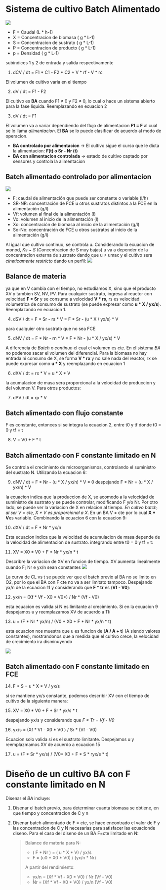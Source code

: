 # Sistema de cultivo Batch Alimentado

![](https://i.imgur.com/tEkuscz.png)

- F = Caudal (L * h-1)
- X = Concentracion de biomasa ( g * L-1)
- S = Concentracion de sustrato ( g * L-1)
- P = Concentracion de producto ( g * L-1)
- p = Densidad ( g * L-1)

subindices 1 y 2 de entrada y salida respectivamente

1. dCV / dt = F1 * C1 - F2 * C2 + V * rf - V * rc

El volumen de cultivo varia en el tiempo

2. dV / dt = F1 - F2

El cultivo es **BA** cuando F1 ≠ 0 y F2 ≠ 0, lo cual o hace un sistema abierto para la fase liquida. Reemplazando en ecuacion 2

3. dV / dt = F1

El volumen va a variar dependiendo del flujo de alimentacion **F1 = F** al cual se lo llama *alimentacion*.
El **BA** se lo puede clasificar de acuerdo al modo de operacion.
- **BA controlado por alimentacion** → El cultivo sigue el curso que le dicta la alimentacion: **F(t) o Sr - Nr (t)**
- **BA con alimentacion controlada** → estado de cultivo captado por sensores y controla la alimentacion

## Batch alimentado controlado por alimentacion

![](https://i.imgur.com/bG1xdtu.png)

- F: caudal de alimentación que puede ser constante o variable (l/h)
- SR-NR: concentración de FCE u otros sustratos distintos a la FCE en la alimentación (g/l)
- Vf: volumen al final de la alimentación (l)
- Vo: volumen al inicio de la alimentación (l)
- Xo: concentración de biomasa al inicio de la alimentación (g/l)
- So-No: concentración de FCE u otros sustratos al inicio de la alimentación (g/l)


Al igual que cultivo continuo, se controla u. Considerando la ecuacion de monod, *Ks ~ S* (Concentracion de S muy bajas) u va a depender de la concentracion externa de sustrato dando que u ≠ umax y el cultivo sera *cineticamente restricto* dando un perfil:
![](https://i.imgur.com/z5gfpdu.png)

## Balance de materia

ya que en V cambia con el tiempo, no estudiamos X, sino que el producto XV y tambien SV, NV, PV.
Para cualquier sustrato, ingresa al reactor con velocidad **F * Sr** y se consume a velocidad **V * rs**, rs es velocidad volumetrica de consumo de sustrato (se puede expresar como **u * X / yx/s**). Reemplazando en ecuacion 1.

4. dSV / dt = F * Sr - rs * V = F * Sr - (u * X / yx/s) * V

para cualquier otro sustrato que no sea FCE

5. dNV / dt = F * Nr - rn * V = F * Nr - (u * X / yx/s) * V

A diferencia de *Batch* o *continuo* el cual el volumen es cte. En el sistema *BA* no podemos sacar el volumen del diferencial.
Para la biomasa no hay entrada ni consumo de X, se forma **V * rx** y no sale nada del reactor, rx se puede expresar como **u * X** y reemplazando en ecuacion 1

6. dXV / dt = rx * V = u * X * V

la acumulacion de masa sera proporcional a la velocidad de produccion y del volumen V. Para otros productos:

7. dPV / dt = rp * V

## Batch alimentado con flujo constante

F es constante, entonces si se integra la ecuacion 2, entre t0 y tf donde t0 = 0 y tf = t

8. V = V0 + F * t

## Batch alimentado con F constante limitado en N

Se controla el crecimiento de microorganismos, controlando el suministro del sustrato N. Utilizando la ecuacion 6:

9. dNV / dt = F * Nr - (u * X / yx/n) * V = 0
   despejando
   F * Nr = (u * X / yx/n) * V

la ecuacion indica que la produccion de X, se acomodo a la velocidad de suministro de sustrato y se puede controlar, modificando F y/o Nr.
Por otro lado, se puede ver la variacion de X en relacion al tiempo. *En cultvo batch, al ser V = cte, X * V es proporcional a X*. En un BA V ≠ cte por lo cual **X * V**es variable. Combinando la ecuacion 6 con la ecuacion 9:

10. dXV / dt = F * Nr * yx/n

Esta ecuacion indica que la velocidad de acumulacion de masa depende de la velocidad de alimentacion de sustrato. integrando entre t0 = 0 y tf = t:

11. XV = X0 * V0 + F * Nr * yx/n * t

Describre la variacion de XV en funcion de tiempo. XV aumenta linealmente cuando F; Nr e yx/n sean constantes
![](https://i.imgur.com/L75bOUw.png)

La curva de CL vs t se puede ver que el batch previo al BA no se limito en O2, por lo que el BA con F cte no va a ser limitato tampoco.
Despejando yx/n de la ecuacion 11 y considerando que **F * tr** es (**Vf - V0**):

12. yx/n = (Xf * Vf - X0 * V0*) / Nr * (Vf - V0)

esta ecuacion es valida si N es limitante al crecimiento. Si en la ecuacion 9 despejamos u y reemplazamos XV de acuerdo a 11:

13. u = (F * Nr * yx/n) / (V0 * X0 + F * Nr * yx/n * t)

esta ecuacion nos muestra que u es funcion de (**A / A + t**) (A siendo valores constantes), mostrandonos que a medida que el cultivo crece, la velocidad de crecimiento ira disminuyendo

![](https://i.imgur.com/VgEJ4c0.png)

## Batch alimentado con F constante limitado en FCE

14. F * S = u * X * V / yx/s

si se mantiene yx/s constante, podemos describir XV con el tiempo de cultivo de la siguiente manera:

15. XV = X0 * V0 + F * Sr * yx/s * t

despejando yx/s y considerando que *F * Tr = Vf - V0*

16. yx/s = (Xf * Vf - X0 * V0 ) / Sr * (Vf - V0)

Ecuacion solo valida si es el sustrato limitante.
Despejamos u y reemplazmamos XV de acuerdo a ecuacion 15

17. u = (F * Sr * yx/s) / (V0* X0 + F * S * ryx/s * t)

# Diseño de un cultivo BA con F constante limitado en N

Disenar el *BA* incluye:
1. Disenar el batch previo, para determinar cuanta biomasa se obtiene, en que tiempo y concentracion de C y n
2. Disenar batch alimentado de F = cte, se hace encontrado el valor de F y las concentracion de C y N necesarias para satisfacer las ecuacionde diseno.
   Para el caso del diseno de un BA F=cte limitado en N:

   > Balance de materia para N:
   > - ( F * Nr ) = ( u * X * V) / yx/s
   > - F = (u0 * X0 * V0) / (yx/n * Nr)
   >
   > A partir del rendimiento:
   > - yx/n = (Xf * Vf - X0 * V0) / Nr (Vf - V0)
   > - Nr = (Xf * Vf - X0 * V0) / yx/n (Vf - V0)
